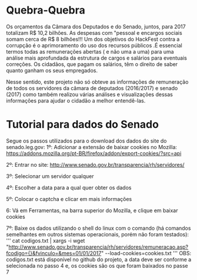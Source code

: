 # Quebra-Quebra
Os orçamentos da Câmara dos Deputados e do Senado, juntos, para 2017 totalizam R$  10,2 bilhões. As despesas com "pessoal e encargos sociais somam cerca de R$ 8 bilhões!!! Um dos objetivos do HackFest contra a corrupção é o aprimoramento do uso dos recursos públicos .É essencial termos todas as remunerações abertas ( e não uma a uma) para uma análise mais aprofundada da estrutura de cargos e salários para eventuais correções. Os cidadãos, que pagam os salários,  têm o direito de saber quanto ganham os seus empregados.

Nesse sentido, este projeto não só obteve as informações de remuneração de todos os servidores da câmara de deputados (2016/2017) e senado (2017) como também realizou várias análises e visualizações dessas informações para ajudar o cidadão a melhor entendê-las.

# Tutorial para dados do Senado
Segue os passos utilizados para o download dos dados do site do senado.leg.gov:
1º: Adicionar a extensão de baixar cookies no Mozilla:
https://addons.mozilla.org/pt-BR/firefox/addon/export-cookies/?src=api

2º: Entrar no site: http://www.senado.gov.br/transparencia/rh/servidores/

3º: Selecionar um servidor qualquer

4º: Escolher a data para a qual quer obter os dados

5º: Colocar o captcha e clicar em mais informações

6: Vá em Ferramentas, na barra superior do Mozilla, e clique em baixar cookies

7º: Baixe os dados utilizando o shell do linux com o comando (há comandos semelhantes em outros sistemas operacionais, porém não foram testados):
'''
cat codigos.txt | xargs -i wget "http://www.senado.gov.br/transparencia/rh/servidores/remuneracao.asp?fcodigo={}&fvinculo=&mes=01/01/2017" --load-cookies=cookies.txt 
'''
OBS: codigos.txt está disponível no github do projeto, a data deve ser conforme a selecionada no passo 4 e, os cookies são os que foram baixados no passe 7